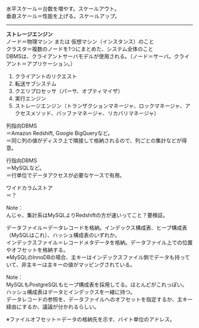 水平スケール＝台数を増やす。スケールアウト。  
垂直スケール＝性能を上げる。スケールアップ。  

---
**ストレージエンジン**  
ノード＝物理マシン または 仮想マシン（インスタンス）のこと  
クラスタ＝複数のノードを1つにまとめた、システム全体のこと  
DBMSは、クライアントサーバモデルが使用される。（ノード＝サーバ。クライアント＝アプリケーション。）  

1. クライアントのリクエスト
2. 転送サブシステム
3. クエリプロセッサ（パーサ、オプティマイザ）
4. 実行エンジン
5. ストレージエンジン（トランザクションマネージャ、ロックマネージャ、アクセスメソッド、バッファマネージャ、リカバリマネージャ）

列指向DBMS  
＝Amazon Redshift, Google BigQueryなど。  
＝同じ列の値がディスク上で隣接して格納されるので、列ごとの集計などが得意。  

行指向DBMS  
＝MySQLなど。  
＝行単位でデータアクセスが必要なケースで有用。  

ワイドカラムストア  
＝？ 

Note：  
んじゃ、集計系はMySQLよりRedshiftの方が速いってこと？要検証。  

データファイル＝データレコードを格納。インデックス構成表、ヒープ構成表（MySQLはこれ）、ハッシュ構成表のいずれか。  
インデックスファイル＝レコードメタデータを格納。データファイル上での位置やオフセットを格納する。  
※MySQLのInnoDBの場合、主キーはインデックスファイル側でデータも持っていて、非主キーは主キーの値がマッピングされている。  

Note：  
MySQLもPostgreSQLもヒープ構成表を採用してる。ほとんどがこれっぽい。  
ハッシュ構成表はデータとインデックスを一緒に持つ。  
データレコードの参照を、データファイルへのオフセットを指定するか、主キー経由にするか、議論が分かれるらしい。  

※ファイルオフセット＝データの格納先を示す、バイト単位のアドレス。  